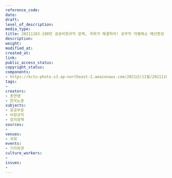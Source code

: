 ```yaml
---
reference_code: 
date: 
draft: 
level_of_description: 
media_type: 
title: 20211103-100만 공공비정규직 문제, 국회가 해결하라! 공무직 차별해소 예산편성 및 법제화 촉구 양대노총 기자회견
description: 
weight: 
modified_at: 
created_at: 
link: 
public_access_status: 
copyright_status: 
components:
- https://kctu-photo.s3.ap-northeast-2.amazonaws.com/2021년/11월/20211103-100만+공공비정규직+문제,+국회가+해결하라!+공무직+차별해소+예산편성+및+법제화+촉구+양대노총+기자회견/404423_63602_5418.jpg
tags:
- 
creators:
- 총연맹
- 한국노총
subjects:
- 공공부문
- 비정규직
- 정치정책
sources:
- 
venues:
- 국회
events:
- 기자회견
culture_workers:
- 
issues:
- 
---
```

